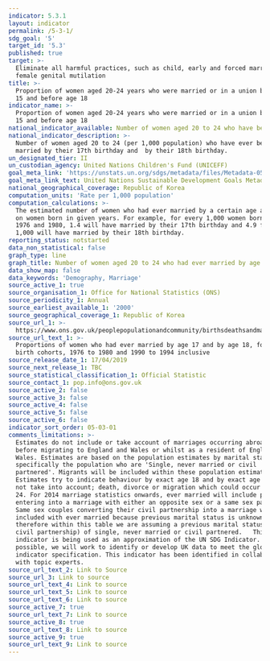 ```yaml
---
indicator: 5.3.1
layout: indicator
permalink: /5-3-1/
sdg_goal: '5'
target_id: '5.3'
published: true
target: >-
  Eliminate all harmful practices, such as child, early and forced marriage and
  female genital mutilation
title: >-
  Proportion of women aged 20-24 years who were married or in a union before age
  15 and before age 18
indicator_name: >-
  Proportion of women aged 20-24 years who were married or in a union before age
  15 and before age 18
national_indicator_available: Number of women aged 20 to 24 who have been married by age 17 and by age 18
national_indicator_description: >-
  Number of women aged 20 to 24 (per 1,000 population) who have ever been
  married by their 17th birthday and  by their 18th birthday.
un_designated_tier: II
un_custodian_agency: United Nations Children's Fund (UNICEFF)
goal_meta_link: 'https://unstats.un.org/sdgs/metadata/files/Metadata-05-03-01.pdf'
goal_meta_link_text: United Nations Sustainable Development Goals Metadata (PDF 207 KB)
national_geographical_coverage: Republic of Korea
computation_units: 'Rate per 1,000 population'
computation_calculations: >-
  The estimated number of women who had ever married by a certain age are based
  on women born in given years. For example, for every 1,000 women born between
  1976 and 1980, 1.4 will have married by their 17th birthday and 4.9 for every
  1,000 will have married by their 18th birthday.
reporting_status: notstarted
data_non_statistical: false
graph_type: line
graph_title: Number of women aged 20 to 24 who had ever married by age 17 and by age 18
data_show_map: false
data_keywords: 'Demography, Marriage'
source_active_1: true
source_organisation_1: Office for National Statistics (ONS)
source_periodicity_1: Annual
source_earliest_available_1: '2000'
source_geographical_coverage_1: Republic of Korea
source_url_1: >-
  https://www.ons.gov.uk/peoplepopulationandcommunity/birthsdeathsandmarriages/marriagecohabitationandcivilpartnerships/adhocs/009867womenaged20to24yearswhohadevermarriedbyages17and18yearsgroupedbirthcohorts1976to1980and1995to1999englandandwales
source_url_text_1: >-
  Proportions of women who had ever married by age 17 and by age 18, for grouped
  birth cohorts, 1976 to 1980 and 1990 to 1994 inclusive
source_release_date_1: 17/04/2019
source_next_release_1: TBC
source_statistical_classification_1: Official Statistic
source_contact_1: pop.info@ons.gov.uk
source_active_2: false
source_active_3: false
source_active_4: false
source_active_5: false
source_active_6: false
indicator_sort_order: 05-03-01
comments_limitations: >-
  Estimates do not include or take account of marriages occurring abroad either
  before migrating to England and Wales or whilst as a resident of England and
  Wales. Estimates are based on the population estimates by marital status,
  specifically the population who are 'Single, never married or civil
  partnered'. Migrants will be included within these population estimates.
  Estimates try to indicate behaviour by exact age 18 and by exact age 17 and do
  not take into account; death, divorce or migration which could occur by age
  24. For 2014 marriage statistics onwards, ever married will include people
  entering into a marriage with either an opposite sex or a same sex partner.
  Same sex couples converting their civil partnership into a marriage will be
  included with ever married because previous marital status is unknown;
  therefore within this table we are assuming a previous marital status (before
  civil partnership) of single, never married or civil partnered.   This
  indicator is being used as an approximation of the UN SDG Indicator. Where
  possible, we will work to identify or develop UK data to meet the global
  indicator specification. This indicator has been identified in collaboration
  with topic experts.
source_url_text_2: Link to Source
source_url_3: Link to source
source_url_text_4: Link to source
source_url_text_5: Link to source
source_url_text_6: Link to source
source_active_7: true
source_url_text_7: Link to source
source_active_8: true
source_url_text_8: Link to source
source_active_9: true
source_url_text_9: Link to source
---
```

